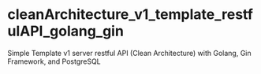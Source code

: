 # cleanArchitecture_v1_template_restfulAPI_golang_gin

Simple Template v1 server restful API (Clean Architecture) with Golang, Gin Framework, and PostgreSQL
